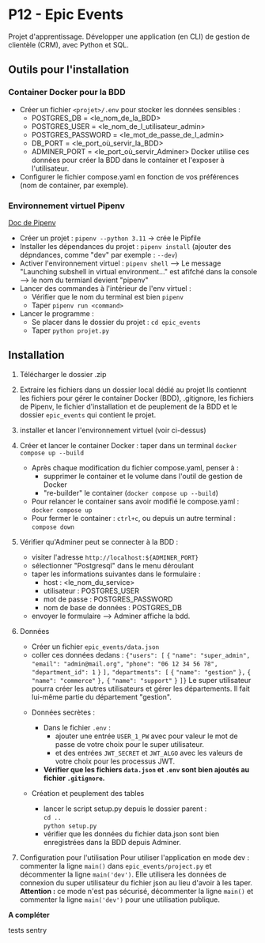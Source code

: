 
# P12 - Epic Events 

Projet d'apprentissage. 
Développer une application (en CLI) de gestion de clientèle (CRM), avec Python et SQL.  


## Outils pour l'installation 

### Container Docker pour la BDD 
* Créer un fichier `<projet>/.env` pour stocker les données sensibles : 
    - POSTGRES_DB = <le_nom_de_la_BDD> 
    - POSTGRES_USER = <le_nom_de_l_utilisateur_admin> 
    - POSTGRES_PASSWORD = <le_mot_de_passe_de_l_admin> 
    - DB_PORT = <le_port_où_servir_la_BDD> 
    - ADMINER_PORT = <le_port_où_servir_Adminer> 
    Docker utilise ces données pour créer la BDD dans le container et l'exposer à l'utilisateur. 
* Configurer le fichier compose.yaml en fonction de vos préférences (nom de container, par exemple). 


### Environnement virtuel Pipenv 
[Doc de Pipenv](https://post-it.pycolore.fr/post-it/python/pipenv) 

*  Créer un projet : `pipenv --python 3.11` -> crée le Pipfile 
*  Installer les dépendances du projet : `pipenv install` (ajouter des dépndances, comme "dev" par exemple : `--dev`) 
*  Activer l'environnement virtuel : `pipenv shell` 
    --> Le message "Launching subshell in virtual environment..." est afifché dans la console  
    --> le nom du termianl devient "pipenv" 
*  Lancer des commandes à l'intérieur de l'env virtuel :    
    - Vérifier que le nom du terminal est bien `pipenv`    
    - Taper `pipenv run <command>` 
*  Lancer le programme :    
    - Se placer dans le dossier du projet : `cd epic_events` 
    - Taper `python projet.py`    


## Installation 

1. Télécharger le dossier .zip 
2. Extraire les fichiers dans un dossier local dédié au projet 
    Ils contiennt les fichiers pour gérer le container Docker (BDD), .gitignore, les fichiers de Pipenv, le fichier d'installation et de peuplement de la BDD et le dossier `epic_events` qui contient le projet. 
3. installer et lancer l'environnement virtuel (voir ci-dessus) 
4. Créer et lancer le container Docker : 
    taper dans un terminal `docker compose up --build` 
    * Après chaque modification du fichier compose.yaml, penser à : 
        - supprimer le container et le volume dans l'outil de gestion de Docker 
        - "re-builder" le container (`docker compose up --build`) 
    * Pour relancer le container sans avoir modifié le compose.yaml :    
        `docker compose up` 
    * Pour fermer le container : `ctrl+c`, 
        ou depuis un autre terminal : `compose down` 
5. Vérifier qu'Adminer peut se connecter à la BDD : 
    - visiter l'adresse `http://localhost:${ADMINER_PORT}` 
    - sélectionner "Postgresql" dans le menu déroulant 
    + taper les informations suivantes dans le formulaire : 
        - host : <le_nom_du_service> 
        - utilisateur : POSTGRES_USER 
        - mot de passe : POSTGRES_PASSWORD 
        - nom de base de données : POSTGRES_DB 
    - envoyer le formulaire 
    --> Adminer affiche la bdd. 

6. Données 
    - Créer un fichier `epic_events/data.json`  
    - coller ces données dedans : 
        `{"users": [` 
            `{`
                `"name": "super_admin",` 
                `"email": "admin@mail.org",` 
                `"phone": "06 12 34 56 78",` 
                `"department_id": 1` 
            `}`
        `],`
        `"departments": [`
            `{`
                `"name": "gestion"`
            `},`
            `{`
                `"name": "commerce"`
            `},`
            `{`
                `"name": "support"`
            `}`
        `]}` 
        Le super utilisateur pourra créer les autres utilisateurs et gérer les départements. Il fait lui-même partie du département "gestion". 

    + Données secrètes : 
        + Dans le fichier `.env` :    
            - ajouter une entrée `USER_1_PW` avec pour valeur le mot de passe de votre choix pour le super utilisateur. 
            - et des entrées `JWT_SECRET` et `JWT_ALGO` avec les valeurs de votre choix pour les processus JWT. 

        - **Vérifier que les fichiers `data.json` et `.env` sont bien ajoutés au fichier `.gitignore`.** 

    + Création et peuplement des tables    
        - lancer le script setup.py depuis le dossier parent :     
            `cd ..`    
            `python setup.py` 
        - vérifier que les données du fichier data.json sont bien enregistrées dans la BDD depuis Adminer. 

7. Configuration pour l'utilisation 
    Pour utiliser l'application en mode dev : 
    commenter la ligne `main()` dans `epic_events/project.py` et décommenter la ligne `main('dev')`. 
    Elle utilisera les données de connexion du super utilisateur du fichier json au lieu d'avoir à les taper. 
    **Attention :** ce mode n'est pas sécurisé, décommenter la ligne `main()` et commenter la ligne `main('dev')` pour une utilisation publique.  


**A compléter** 

tests 
sentry 



